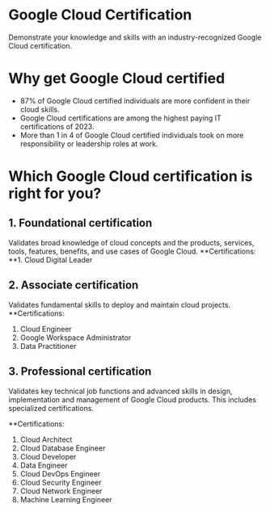 # Google Cloud Certification
Demonstrate your knowledge and skills with an industry-recognized Google Cloud certification.

# Why get Google Cloud certified
- 87% of Google Cloud certified individuals are more confident in their cloud skills.
- Google Cloud certifications are among the highest paying IT certifications of 2023.
- More than 1 in 4 of Google Cloud certified individuals took on more responsibility or leadership roles at work.

# Which Google Cloud certification is right for you?

## 1. Foundational certification
Validates broad knowledge of cloud concepts and the products, services, tools, features, benefits, and use cases of Google Cloud.
**Certifications: 
**1. Cloud Digital Leader

## 2. Associate certification
Validates fundamental skills to deploy and maintain cloud projects.
**Certifications:
1. Cloud Engineer
2. Google Workspace Administrator
3. Data Practitioner
   
## 3. Professional certification
Validates key technical job functions and advanced skills in design, implementation and management of Google Cloud products. This includes specialized certifications.

**Certifications:
1. Cloud Architect
2. Cloud Database Engineer
3. Cloud Developer
4. Data Engineer
5. Cloud DevOps Engineer
6. Cloud Security Engineer
7. Cloud Network Engineer
8. Machine Learning Engineer

